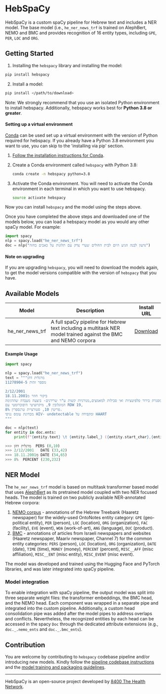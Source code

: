 # HebSpaCy

HebSpaCy is a custom spaCy pipeline for Hebrew text and includes a NER model.
The base model (i.e., `he_ner_news_trf` is trained on AlephBert, NEMO and BMC and provides recognition of 16 entity types, including `GPE`, `PER`, `LOC` and `ORG`.

## Getting Started
1. Installing the `hebspacy` library and installing the model:
```bash
pip install hebspacy
```

2. Install a model:
```bash
pip install </path/to/download>
```

Note: We strongly recommend that you use an isolated Python environment to install hebspacy.
Additionally, hebspacy works best for **Python 3.8 or greater**.

#### Setting up a virtual environment

[Conda](https://conda.io/) can be used set up a virtual environment with the
version of Python required for hebspacy.  If you already have a Python 3.8
environment you want to use, you can skip to the 'installing via pip' section.

1.  [Follow the installation instructions for Conda](https://conda.io/projects/conda/en/latest/user-guide/install/index.html?highlight=conda#regular-installation).

2.  Create a Conda environment called `hebspacy` with Python 3.8:

    ```bash
    conda create -n hebspacy python=3.8
    ```

3.  Activate the Conda environment. You will need to activate the Conda environment in each terminal in which you want to use hebspacy.

    ```bash
    source activate hebspacy
    ```

Now you can install `hebspacy` and the model using the steps above.

Once you have completed the above steps and downloaded one of the models below, you can load a hebspacy model as you would any other spaCy model. For example:
```python
import spacy
nlp = spacy.load("he_ner_news_trf")
doc = nlp("גדעון לבנה הגיע היום לבית החולים שערי צדק עם תלונות על כאבים בחזה")
```

#### Note on upgrading
If you are upgrading `hebspacy`, you will need to download the models again, to get the model versions compatible with the version of `hebspacy` that you have. 

## Available Models
| Model | Description | Install URL |
| ----- | ----------- | ----------- |
| he_ner_news_trf | A full spaCy pipeline for Hebrew text including a multitask NER model trained against the BMC and NEMO corpora| [Download](https://github.com/dkarmon/models/releases/download/he_ner_news_trf-3.2.1/he_ner_news_trf-3.2.1-py3-none-any.whl)


#### Example Usage
```python
import spacy

nlp = spacy.load("he_ner_news_trf")
text = """מרגלית דהן
מספר זהות 11278904-5

2/12/2001
ביקור חוזר מ18.11.2001
במסגרת בירור פלפיטציות ואי סבילות למאמצים,מנורגיות קשות ע"ר שרירנים- ביצעה מעבדה שהדגימה:
המוגלובין 9, מיקרוציטי היפוכרומטי עם RDW 19,
פריטין 10, סטורציית טרנספרין 8%. 
מבחינת עומס נגיפי HIV- undetectable ומקפידה על HAART
"""

doc = nlp(text)
for entity in doc.ents:
    print(f"{entity.text} \t {entity.label_} ({entity.start_char},{entity.end_char})")

>>> מרגלית דהן  PERS (0,10)
>>> 2/12/2001   DATE (33,42)
>>> מ18.11.2001 DATE (54,65)
>>> 8%  PERCENT (230,232)

```
## NER Model
The `he_ner_news_trf` model is based on multitask transformer based model that uses [AlephBert](https://arxiv.org/pdf/2104.04052.pdf) as its pretrained model 
coupled with two NER focused heads. The model is trained on two publicly available NER-annotated Hebrew corpora:
1. [NEMO corpus](https://github.com/OnlpLab/NEMO-Corpus) - annotations of the Hebrew Treebank (Haaretz newspaper) for the widely-used OntoNotes entity category: `GPE` (geo-political entity), `PER` (person), `LOC` (location), `ORG` (organization), `FAC` (facility), `EVE` (event), `WOA` (work-of-art), `ANG` (language), `DUC` (product). 
2. [BMC](https://www.cs.bgu.ac.il/~elhadad/nlpproj/naama/) - annotations of articles from Israeli newspapers and websites (Haaretz newspaper, Maariv newspaper, Channel 7) for the common entity categories: `PERS` (person), `LOC` (location), `ORG` (organization), `DATE` (date), `TIME` (time), `MONEY` (money), `PERCENT` (percent), `MISC__AFF` (misc affiliation), `MISC__ENT` (misc entity),
 `MISC_EVENT` (misc event).

The model was developed and trained using the Hugging Face and PyTorch libraries, and was later integrated into spaCy pipeline. 

### Model integration
To enable integration with spaCy pipeline, the output model was split into three separate weight files: the transformer embeddings, the BMC head, and the NEMO head.
Each component was wrapped in a separate pipe and integrated into the custom pipeline. 
Additionally, a custom head consolidation pipe was added after the model pipes to address overlaps and conflicts.
Nevertheless, the recognized entities by each head can be accessed in the spacy `Doc` through the dedicated attribute extensions (e.g., `doc._.nemo_ents` and `doc._.bmc_ents`).


## Contribution
You are welcome by contributing to `hebspacy` codebase pipeline and/or introducing new models. 
Kindly follow the [pipeline codebase instructions](contribute/pipeline/README.md) and the [model training and packaging guidelines](contribute/model/README.md).


-----

HebSpaCy is an open-source project developed by [8400 The Health Network](https://www.8400thn.org/).